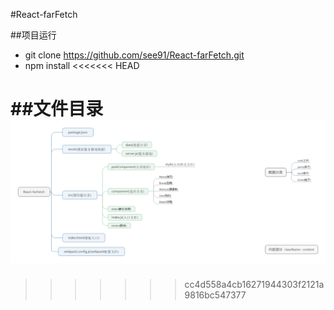 #React-farFetch

##项目运行
- git clone https://github.com/see91/React-farFetch.git
- npm install 
<<<<<<< HEAD

##文件目录
![Alt text](./src/static/img/React-farFetch.png)
=======
>>>>>>> cc4d558a4cb16271944303f2121a9816bc547377
